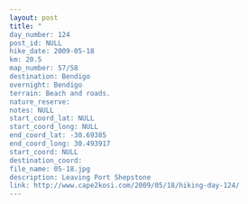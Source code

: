 ```yaml
---
layout: post
title: "
day_number: 124
post_id: NULL
hike_date: 2009-05-18
km: 20.5
map_number: 57/58
destination: Bendigo
overnight: Bendigo
terrain: Beach and roads.
nature_reserve: 
notes: NULL
start_coord_lat: NULL
start_coord_long: NULL
end_coord_lat: -30.69385
end_coord_long: 30.493917
start_coord: NULL
destination_coord: 
file_name: 05-18.jpg
description: Leaving Port Shepstone
link: http://www.cape2kosi.com/2009/05/18/hiking-day-124/
---
```


